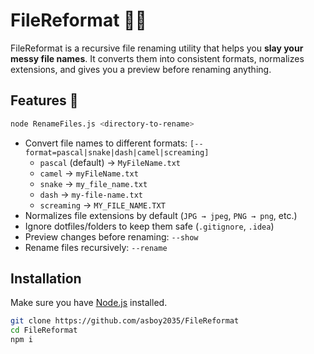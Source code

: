 # FileReformat 💖✨
FileReformat is a recursive file renaming utility that helps you **slay your messy file names**. 
It converts them into consistent formats, normalizes extensions, and gives you a preview before renaming anything.

## Features 🌟
```bash
node RenameFiles.js <directory-to-rename>
```
- Convert file names to different formats: `[--format=pascal|snake|dash|camel|screaming]`
  - `pascal` (default) → `MyFileName.txt`
  - `camel` → `myFileName.txt`
  - `snake` → `my_file_name.txt`
  - `dash` → `my-file-name.txt`
  - `screaming` → `MY_FILE_NAME.TXT`
- Normalizes file extensions by default (`JPG → jpeg`, `PNG → png`, etc.)
- Ignore dotfiles/folders to keep them safe (`.gitignore`, `.idea`)
- Preview changes before renaming: `--show`
- Rename files recursively: `--rename`

## Installation
Make sure you have [Node.js](https://nodejs.org/) installed.

```bash
git clone https://github.com/asboy2035/FileReformat
cd FileReformat
npm i
```
